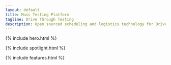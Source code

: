 ```yaml
---
layout: default
title: Mass Testing Platform
tagline: Drive Through Testing
description: Open sourced scheduling and logistics technology for Drive Through Testing
---
```




{% include hero.html %}

{% include spotlight.html %}

{% include features.html %}

<script src="assets/javascript/animation.js" type="text/javascript"></script>

<!-- {% include accolades.html %} -->
<!-- 
Mass Testing Platform is a scheduling, logistics and data orchestration application that was designed in collaboration between Rocket Mortgage, Rock Connections, and the City of Detroit to facilitate drive-through testing during the COVID-19 pandemic.

**Visit the Mass Testing Platform [Github Page](https://github.com/QuickenLoans/MassTestingPlatform) or download the [Source Code](https://github.com/QuickenLoans/MassTestingPlatform/archive/master.zip) directly.**

The documentation on this site will give you a high-level overview of the drive-through testing process, from end-to-end. Please note, this process was designed around the regulations in effect in Detroit, Michigan, during the COVID-19 pandemic. As such, you may need to make adjustments to the process and technology in order to meet the current regulations in your area.

Documentation on this site consists of:

- [Mass Testing Platform Runbook](./mtp-runbook) to help you understand the end to end process
- [Scheduling Administration](./scheduling-runbook) to help you set up your scheduling technology
- [Testing Process](./testing-runbook) to walk you through the logistics of setting up and running a testing location
- [Data Orchestration](./data-runbook) to distribute the patient and scheduling data to everyone that needs it

This project would not have been possible without the contributions of [these individuals](./contributors). -->
